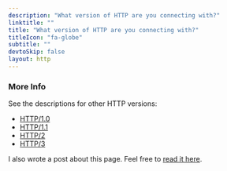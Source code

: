 ```yaml
---
description: "What version of HTTP are you connecting with?"
linktitle: ""
title: "What version of HTTP are you connecting with?"
titleIcon: "fa-globe"
subtitle: ""
devtoSkip: false
layout: http
---
```


### More Info
See the descriptions for other HTTP versions:
- [HTTP/1.0](/http/?version=HTTP/1.0)
- [HTTP/1.1](/http/?version=HTTP/1.1)
- [HTTP/2](/http/?version=HTTP/2)
- [HTTP/3](/http/?version=HTTP/3)

I also wrote a post about this page. Feel free to [read it here](/posts/http-tool/).